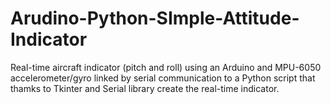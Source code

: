 # Arudino-Python-SImple-Attitude-Indicator
Real-time aircraft indicator (pitch and roll) using an Arduino and MPU-6050 accelerometer/gyro linked by serial communication to a Python script that thamks to Tkinter and Serial library create the real-time indicator.
